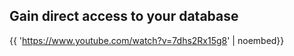 ## Gain direct access to your database


{{ 'https://www.youtube.com/watch?v=7dhs2Rx15g8' | noembed}}